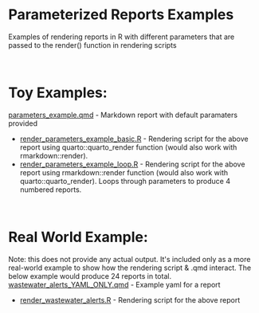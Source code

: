 # Parameterized Reports Examples
Examples of rendering reports in R with different parameters that are passed to the render() function in rendering scripts

<br>

# Toy Examples:
[parameters_example.qmd](parameters_example.qmd) - Markdown report with default paramaters provided
- [render_parameters_example_basic.R](render_parameters_example_basic.R) - Rendering script for the above report using quarto::quarto_render function (would also work with rmarkdown::render).
- [render_parameters_example_loop.R](render_parameters_example_loop.R) - Rendering script for the above report using rmarkdown::render function (would also work with quarto::quarto_render). Loops through parameters to produce 4 numbered reports.

<br>

# Real World Example:
Note: this does not provide any actual output. It's included only as a more real-world example to show how the rendering script & .qmd interact. The below example would produce 24 reports in total.  
[wastewater_alerts_YAML_ONLY.qmd](wastewater_alerts_YAML_ONLY.qmd) - Example yaml for a report
- [render_wastewater_alerts.R](render_wastewater_alerts.R) - Rendering script for the above report
